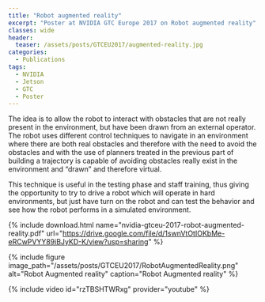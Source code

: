 ```yaml
---
title: "Robot augmented reality"
excerpt: "Poster at NVIDIA GTC Europe 2017 on Robot augmented reality"
classes: wide
header:
  teaser: /assets/posts/GTCEU2017/augmented-reality.jpg
categories:
  - Publications
tags:
  - NVIDIA
  - Jetson
  - GTC
  - Poster
---
```


The idea is to allow the robot to interact with obstacles that are not really present in the environment, but have been drawn from an external operator. The robot uses different control techniques to navigate in an environment where there are both real obstacles and therefore with the need to avoid the obstacles and with the use of planners treated in the previous part of building a trajectory is capable of avoiding obstacles really exist in the environment and “drawn” and therefore virtual.

This technique is useful in the testing phase and staff training, thus giving the opportunity to try to drive a robot which will operate in hard environments, but just have turn on the robot and can test the behavior and see how the robot performs in a simulated environment.

{% include download.html name="nvidia-gtceu-2017-robot-augmented-reality.pdf" url="https://drive.google.com/file/d/1swnVtOtIOKbMe-eRCwPVYY89iBJyKD-K/view?usp=sharing" %}

{% include figure image_path="/assets/posts/GTCEU2017/RobotAugmentedReality.png" alt="Robot Augmented reality" caption="Robot Augmented reality" %}

{% include video id="rzTBSHTWRxg" provider="youtube" %}